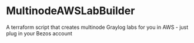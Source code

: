 # MultinodeAWSLabBuilder
A terraform script that creates multinode Graylog labs for you in AWS - just plug in your Bezos account
